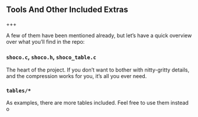 ## Tools And Other Included Extras
+++

A few of them have been mentioned already, but let’s have a quick overview over what you’ll find in the repo:

### `shoco.c`, `shoco.h`, `shoco_table.c`

The heart of the project. If you don’t want to bother with nitty-gritty details, and the compression works for you, it’s all you ever need.

### `tables/*`

As examples, there are more tables included. Feel free to use them instead o
